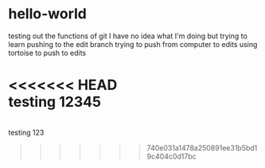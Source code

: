 # hello-world
testing out the functions of git
I have no idea what I'm doing but trying to learn
pushing to the edit branch
trying to push from computer to edits
using tortoise to push to edits

<<<<<<< HEAD
<br/> testing 12345
=======
<br/> testing 123
>>>>>>> 740e031a1478a250891ee31b5bd19c404c0d17bc
